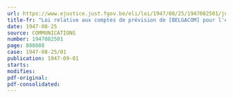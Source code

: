 ```yaml
---
url: https://www.ejustice.just.fgov.be/eli/loi/1947/08/25/1947082501/justel
title-fr: "Loi relative aux comptes de prévision de [BELGACOM] pour l'exercice 1947 (modifié par L 1991-03-21/30, art. 55)"
date: 1947-08-25
source: COMMUNICATIONS
number: 1947082501
page: 888888
case: 1947-08-25/01
publication: 1947-09-01
starts:
modifies:
pdf-original:
pdf-consolidated:
---
```


